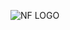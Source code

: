 ![NF LOGO](https://github.com/damskuyyy/Tugas-PHP/assets/92261904/5d26eeb6-6042-431d-a871-42286eb9d17f)
